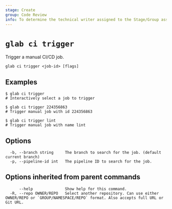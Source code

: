 ```yaml
---
stage: Create
group: Code Review
info: To determine the technical writer assigned to the Stage/Group associated with this page, see https://about.gitlab.com/handbook/product/ux/technical-writing/#assignments
---
```


<!--
This documentation is auto generated by a script.
Please do not edit this file directly. Run `make gen-docs` instead.
-->

# `glab ci trigger`

Trigger a manual CI/CD job.

```plaintext
glab ci trigger <job-id> [flags]
```

## Examples

```plaintext
$ glab ci trigger
# Interactively select a job to trigger

$ glab ci trigger 224356863
# Trigger manual job with id 224356863

$ glab ci trigger lint
# Trigger manual job with name lint

```

## Options

```plaintext
  -b, --branch string     The branch to search for the job. (default current branch)
  -p, --pipeline-id int   The pipeline ID to search for the job.
```

## Options inherited from parent commands

```plaintext
      --help              Show help for this command.
  -R, --repo OWNER/REPO   Select another repository. Can use either OWNER/REPO or `GROUP/NAMESPACE/REPO` format. Also accepts full URL or Git URL.
```
